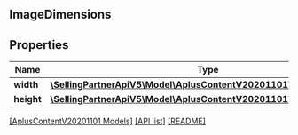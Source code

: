 ## ImageDimensions

## Properties

Name | Type | Description | Notes
------------ | ------------- | ------------- | -------------
**width** | [**\SellingPartnerApiV5\Model\AplusContentV20201101\IntegerWithUnits**](IntegerWithUnits.md) |  |
**height** | [**\SellingPartnerApiV5\Model\AplusContentV20201101\IntegerWithUnits**](IntegerWithUnits.md) |  |

[[AplusContentV20201101 Models]](../) [[API list]](../../Api) [[README]](../../../README.md)
